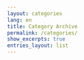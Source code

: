 ```yaml
---
layout: categories
lang: en
title: Category Archive
permalink: /categories/
show_excerpts: true
entries_layout: list
---
```

